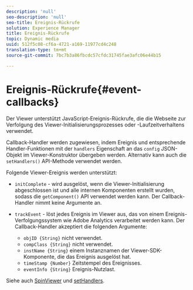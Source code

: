 ```yaml
---
description: 'null'
seo-description: 'null'
seo-title: Ereignis-Rückrufe
solution: Experience Manager
title: Ereignis-Rückrufe
topic: Dynamic media
uuid: 512f5c08-cf6a-4721-a169-11977cd4c248
translation-type: tm+mt
source-git-commit: 7bc7b3a86fbcdc57cfdc31745fae3afc06e44b15

---
```



# Ereignis-Rückrufe{#event-callbacks}

Der Viewer unterstützt JavaScript-Ereignis-Rückrufe, die die Webseite zur Verfolgung des Viewer-Initialisierungsprozesses oder -Laufzeitverhaltens verwendet.

Callback-Handler werden zugewiesen, indem Ereignis und entsprechende Handler-Funktionen mit der `handlers` Eigenschaft an das `config` JSON-Objekt im Viewer-Konstruktor übergeben werden. Alternativ kann auch die `setHandlers()` API-Methode verwendet werden.

Folgende Viewer-Ereignis werden unterstützt:

* `initComplete` - wird ausgelöst, wenn die Viewer-Initialisierung abgeschlossen ist und alle internen Komponenten erstellt wurden, sodass die `getComponent()` API verwendet werden kann. Der Callback-Handler nimmt keine Argumente an.

* `trackEvent` - löst jedes Ereignis im Viewer aus, das von einem Ereignis-Verfolgungssystem wie Adobe Analytics verarbeitet werden kann. Der Callback-Handler akzeptiert die folgenden Argumente:

   * `objID {String}` nicht verwendet.
   * `compClass {String}` nicht verwendet.
   * `instName {String}` einem Instanznamen der Viewer-SDK-Komponente, die das Ereignis ausgelöst hat.
   * `timeStamp {Number}` Zeitstempel des Ereignisses.
   * `eventInfo {String}` Ereignis-Nutzlast.

Siehe auch [SpinViewer](../../c-html5-s7-aem-asset-viewers/c-html5-spin-viewer-about/c-html5-spin-viewer-javascriptapiref/r-html5-spin-viewer-javascriptapiref-spinviewer.md#reference-59b70dd7b58c43059bd85e3295441195) und [setHandlers](../../c-html5-s7-aem-asset-viewers/c-html5-spin-viewer-about/c-html5-spin-viewer-javascriptapiref/r-html5-spin-viewer-javascriptapiref-sethandlers.md#reference-d2223794fb45440094e9fdb5e9b73bef).
